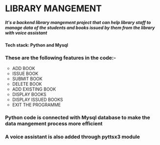 <h1>LIBRARY MANGEMENT</h1>
<h5>It's a backend library mangement project that can help library staff to manage data of the students and books issued by them from the library with voice assistant</h4>
<h4>Tech stack: Python and Mysql</h4>
<h3>These are the following features in the code:-</h3>
<ul style="list-style-type:circle">
  <li>ADD BOOK</li>
  <li>ISSUE BOOK</li>
  <li>SUBMIT BOOK</li>
  <li>DELETE BOOK</li>
  <li>ADD EXISTING BOOK</li>
  <li>DISPLAY BOOKS</li>
  <li>DISPLAY ISSUED BOOKS</li>
  <li>EXIT THE PROGRAMME</li>
  </ul>
  <h3>Python code is connected with Mysql database to make the data mangement process more efficient
  <h3>A voice assistant is also added through pyttsx3 module</h3>
